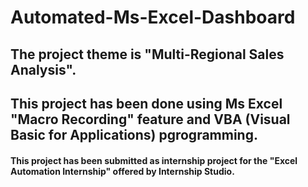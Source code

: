 # Automated-Ms-Excel-Dashboard
## The project theme is "Multi-Regional Sales Analysis".
## This project has been done using Ms Excel "Macro Recording" feature and VBA (Visual Basic for Applications) pgrogramming.

#### This project has been submitted as internship project for the "Excel Automation Internship" offered by Internship Studio.
